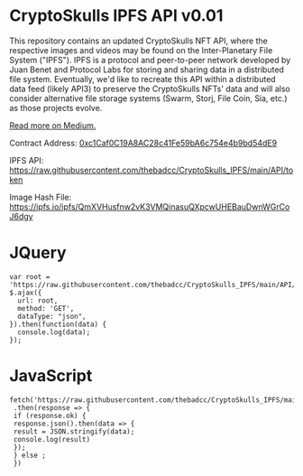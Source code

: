 [](images/cryptoskulls_banner.png)
# CryptoSkulls IPFS API v0.01
This repository contains an updated CryptoSkulls NFT API, where the respective images and videos may be found on the Inter-Planetary File System ("IPFS"). IPFS is a protocol and peer-to-peer network developed by Juan Benet and Protocol Labs for storing and sharing data in a distributed file system. Eventually, we'd like to recreate this API within a distributed data feed (likely API3) to preserve the CryptoSkulls NFTs' data and will also consider alternative file storage systems (Swarm, Storj, File Coin, Sia, etc.) as those projects evolve.

[Read more on Medium.](www.medium.com)

Contract Address: [0xc1Caf0C19A8AC28c41Fe59bA6c754e4b9bd54dE9](https://etherscan.io/address/0xc1Caf0C19A8AC28c41Fe59bA6c754e4b9bd54dE9)

IPFS API: https://raw.githubusercontent.com/thebadcc/CryptoSkulls_IPFS/main/API/token

Image Hash File: https://ipfs.io/ipfs/QmXVHusfnw2vK3VMQinasuQXpcwUHEBauDwnWGrCoJ6dgy
  
# JQuery
```
var root = 'https://raw.githubusercontent.com/thebadcc/CryptoSkulls_IPFS/main/API/0';
$.ajax({
  url: root,
  method: 'GET',
  dataType: "json",
}).then(function(data) {
  console.log(data);
});
```

# JavaScript
```
fetch('https://raw.githubusercontent.com/thebadcc/CryptoSkulls_IPFS/main/API/0')
 .then(response => {
 if (response.ok) {
 response.json().then(data => {
 result = JSON.stringify(data);
 console.log(result)
 });
 } else ;
 })
```


